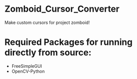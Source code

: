 # Zomboid_Cursor_Converter
Make custom cursors for project zomboid!

# Required Packages for running directly from source:
- FreeSimpleGUI
- OpenCV-Python
